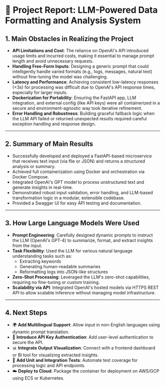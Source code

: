 # 📘 Project Report: LLM-Powered Data Formatting and Analysis System

## 1. Main Obstacles in Realizing the Project

- **API Limitations and Cost**: The reliance on OpenAI's API introduced usage limits and incurred costs, making it essential to manage prompt length and avoid unnecessary requests.
- **Handling Free-Form Inputs**: Designing a generic prompt that could intelligently handle varied formats (e.g., logs, messages, natural text) without fine-tuning the model was challenging.
- **Latency and Performance**: Achieving consistent low-latency responses (<3s) for processing was difficult due to OpenAI's API response times, especially for larger inputs.
- **Dockerization for Portability**: Ensuring the FastAPI app, LLM integration, and external config (like API keys) were all containerized in a secure and environment-agnostic way took iterative refinement.
- **Error Handling and Robustness**: Building graceful fallback logic when the LLM API failed or returned unexpected results required careful exception handling and response design.

---

## 2. Summary of Main Results

- Successfully developed and deployed a FastAPI-based microservice that receives text input (via file or JSON) and returns a structured analysis or summary.
- Achieved full containerization using Docker and orchestration via Docker Compose.
- Integrated OpenAI's GPT model to process unstructured text and generate insights in real-time.
- Demonstrated robust input validation, error handling, and LLM-based transformation logic in a modular, extensible codebase.
- Provided a Swagger UI for easy API testing and documentation.

---

## 3. How Large Language Models Were Used

- **Prompt Engineering**: Carefully designed dynamic prompts to instruct the LLM (OpenAI's GPT-4) to summarize, format, and extract insights from the input.
- **Task Flexibility**: Used the LLM for various natural language understanding tasks such as:
  - Extracting keywords
  - Generating human-readable summaries
  - Reformatting logs into JSON-like structures
- **Zero-Shot Processing**: Leveraged the LLM's zero-shot capabilities, requiring no fine-tuning or custom training.
- **Scalability via API**: Integrated OpenAI's hosted models via HTTPS REST API to allow scalable inference without managing model infrastructure.

---

## 4. Next Steps

- 🌍 **Add Multilingual Support**: Allow input in non-English languages using dynamic prompt translation.
- 🔐 **Introduce API Key Authentication**: Add user-level authentication to secure the API.
- 📊 **Integrate Output Visualization**: Connect with a frontend dashboard or BI tool for visualizing extracted insights.
- 🧪 **Add Unit and Integration Tests**: Automate test coverage for processing logic and API endpoints.
- ☁️ **Deploy to Cloud**: Package the container for deployment on AWS/GCP using ECS or Kubernetes.

